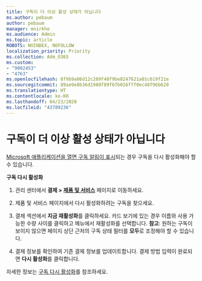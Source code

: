 ```yaml
---
title: 구독이 더 이상 활성 상태가 아닙니다
ms.author: pebaum
author: pebaum
manager: mnirkhe
ms.audience: Admin
ms.topic: article
ROBOTS: NOINDEX, NOFOLLOW
localization_priority: Priority
ms.collection: Adm_O365
ms.custom:
- "9002453"
- "4763"
ms.openlocfilehash: 8f9b9a06d12c289f40f9be8247621a01c619f21e
ms.sourcegitcommit: 89ae9e8b36d1980f89f07b016fff0ec48f96b620
ms.translationtype: HT
ms.contentlocale: ko-KR
ms.lasthandoff: 04/23/2020
ms.locfileid: "43789236"
---
```

# <a name="subscription-no-longer-active"></a>구독이 더 이상 활성 상태가 아닙니다

[Microsoft 애플리케이션을 열면 구독 알림이 표시](https://support.office.com/article/A-subscription-notice-appears-when-I-open-an-Office-365-application-4CABE32C-F594-4C0E-9191-3D3ADE10CCEB)되는 경우 구독을 다시 활성화해야 할 수 있습니다.

**구독 다시 활성화**

1. 관리 센터에서 **결제 > [제품 및 서비스](https://go.microsoft.com/fwlink/p/?linkid=842054)** 페이지로 이동하세요.

2. 제품 및 서비스 페이지에서 다시 활성화하려는 구독을 찾으세요.

3. 결제 섹션에서 **지금 재활성화**를 클릭하세요.  카드 보기에 있는 경우 이름와 사용 가능한 수량 사이를 클릭하고 메뉴에서 재활성화를 선택합니다. **참고**: 원하는 구독이 보이지 않으면 페이지 상단 근처의 구독 상태 필터를 **모두**로 조정해야 할 수 있습니다.

4. 결제 정보를 확인하여 기존 결제 정보를 업데이트합니다. 결제 방법 입력이 완료되면 **다시 활성화**를 클릭합니다.

자세한 정보는 [구독 다시 활성화](https://docs.microsoft.com/office365/admin/subscriptions-and-billing/reactivate-your-subscription)를 참조하세요. 
